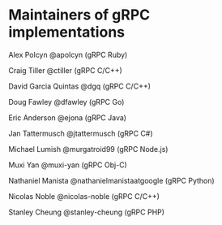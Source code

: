 # Maintainers of gRPC implementations

Alex Polcyn @apolcyn (gRPC Ruby)

Craig Tiller @ctiller (gRPC C/C++)

David Garcia Quintas @dgq (gRPC C/C++)

Doug Fawley @dfawley (gRPC Go)

Eric Anderson @ejona (gRPC Java)

Jan Tattermusch @jtattermusch (gRPC C#)

Michael Lumish @murgatroid99 (gRPC Node.js)

Muxi Yan @muxi-yan (gRPC Obj-C)

Nathaniel Manista @nathanielmanistaatgoogle (gRPC Python)

Nicolas Noble @nicolas-noble (gRPC C/C++)

Stanley Cheung @stanley-cheung (gRPC PHP)

